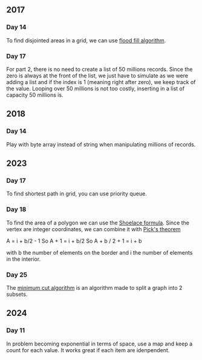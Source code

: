 ## 2017

### Day 14
To find disjointed areas in a grid, we can use [flood fill algorithm](https://fr.wikipedia.org/wiki/Algorithme_de_remplissage_par_diffusion).

### Day 17
For part 2, there is no need to create a list of 50 millions records. 
Since the zero is always at the front of the list, we just have to simulate as we were adding a 
list and if the index is 1 (meaning right after zero), we keep track of the value.
Looping over 50 millions is not too costly, inserting in a list of capacity 50 millions is. 


## 2018

### Day 14
Play with byte array instead of string when manipulating millions of records.


## 2023

### Day 17
To find shortest path in grid, you can use priority queue.

### Day 18
To find the area of a polygon we can use the [Shoelace formula](https://en.wikipedia.org/wiki/Shoelace_formula).
Since the vertex are integer coordinates, we can combine it with [Pick's theorem](https://en.wikipedia.org/wiki/Pick%27s_theorem)

A = i + b/2 - 1
So A + 1 = i + b/2
So A + b / 2 + 1 = i + b 

with b the number of elements on the border and i the number of elements in the interior.

### Day 25
The [minimum cut algorithm](https://en.wikipedia.org/wiki/Minimum_cut) is an algorithm made to split a graph into 2 subsets.

## 2024

### Day 11
In problem becoming exponential in terms of space, use a map and keep a count for each value. It works great if each item are idenpendent.
